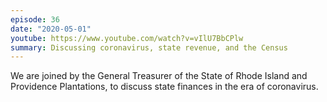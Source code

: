 ```yaml
---
episode: 36
date: "2020-05-01"
youtube: https://www.youtube.com/watch?v=vIlU7BbCPlw
summary: Discussing coronavirus, state revenue, and the Census
---
```

We are joined by the General Treasurer of the State of Rhode Island and Providence Plantations, to discuss state finances in the era of coronavirus.
